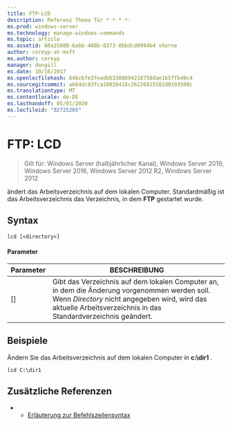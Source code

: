 ```yaml
---
title: FTP-LCD
description: Referenz Thema für * * * *-
ms.prod: windows-server
ms.technology: manage-windows-commands
ms.topic: article
ms.assetid: 60a25808-6abb-408b-8373-0bbdcd0994b4 vhorne
author: coreyp-at-msft
ms.author: coreyp
manager: dongill
ms.date: 10/16/2017
ms.openlocfilehash: 646cbfe3feadb63388694218758dae165ffb49c4
ms.sourcegitcommit: ab64dc83fca28039416c26226815502d0193500c
ms.translationtype: MT
ms.contentlocale: de-DE
ms.lasthandoff: 05/01/2020
ms.locfileid: "82725265"
---
```

# <a name="ftp-lcd"></a>FTP: LCD

> Gilt für: Windows Server (halbjährlicher Kanal), Windows Server 2019, Windows Server 2016, Windows Server 2012 R2, Windows Server 2012

ändert das Arbeitsverzeichnis auf dem lokalen Computer. Standardmäßig ist das Arbeitsverzeichnis das Verzeichnis, in dem **FTP** gestartet wurde.   
## <a name="syntax"></a>Syntax  
```  
lcd [<directory>]  
```  
#### <a name="parameters"></a>Parameter  
|Parameter|BESCHREIBUNG|  
|-------|--------|  
|[<directory>]|Gibt das Verzeichnis auf dem lokalen Computer an, in dem die Änderung vorgenommen werden soll. Wenn *Directory* nicht angegeben wird, wird das aktuelle Arbeitsverzeichnis in das Standardverzeichnis geändert.|  
## <a name="examples"></a>Beispiele  
Ändern Sie das Arbeitsverzeichnis auf dem lokalen Computer in **c:\dir1** .  
```  
lcd C:\dir1  
```  
## <a name="additional-references"></a>Zusätzliche Referenzen  
-   - [Erläuterung zur Befehlszeilensyntax](command-line-syntax-key.md)  
